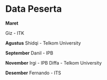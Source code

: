 # Data Peserta

**Maret**

Giz - ITK

**Agustus**
Shidqi - Telkom University

**September**
Danil - IPB

**November**
Irgi - IPB
Diffa - Telkom University

**Desember**
Fernando - ITS
